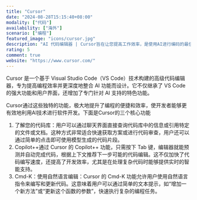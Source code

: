 ```yaml
---
title: "Cursor"
date: "2024-08-28T15:15:40+08:00"
modality: ["代码"]
availability: ["海外"]
scenario: ["编程"]
featured_image: "icons/cursor.jpg"
description: "AI 代码编辑器 | Cursor旨在让您提高工作效率，是使用AI进行编码的最佳方式。"
rating: 5
comment: true
website: "https://www.cursor.com/"
---
```


Cursor 是一个基于 Visual Studio Code（VS Code）技术构建的高级代码编辑器，专为提高编程效率并更深度地整合 AI 功能而设计。它不仅继承了 VS Code 的强大功能和用户界面，还增加了专门针对 AI 支持的特色功能。

Cursor通过这些独特的功能，极大地提升了编程的便捷和效率，使开发者能够更有效地利用AI技术进行软件开发。下面是Cursor的三个核心功能

1. 了解您的代码库：用户可以通过聊天界面直接查询代码库中的信息或引用特定的文件或文档。这种方式非常适合快速获取方案或进行代码审查，用户还可以通过简单的点击即可使用模型生成的代码片段。
2. Copilot++通过 Cursor 的 Copilot++ 功能，只需按下 Tab 键，编辑器就能预测并自动完成代码，根据上下文推荐下一步可能的代码编辑。这不仅加快了代码编写速度，还提高了开发效率，尤其是在处理复杂代码时能够提供实时的智能支持。
3. Cmd-K：使用自然语言编辑：Cursor 的 Cmd-K 功能允许用户使用自然语言指令来编写和更新代码。这意味着用户可以通过简单的文本提示，如“增加一个新方法”或“更新这个函数的参数”，快速执行复杂的编程任务。
